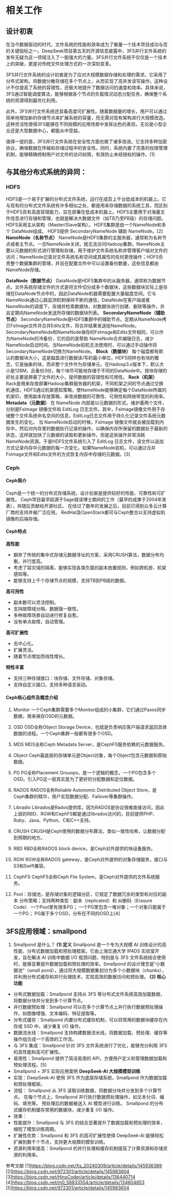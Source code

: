 # 相关工作
## 设计初衷
在当今数据驱动的时代，文件系统的性能和效率成为了衡量一个技术项目成功与否的关键指标之一。DeepSeek项目第五天的开源信息披露中，3FS并行文件系统的发布无疑为这一领域注入了一股强大的力量。3FS并行文件系统不仅仅是一个技术上的突破，更是对传统文件处理方式的一次深刻变革。

3FS并行文件系统的设计初衷是为了应对大规模数据存储和处理的需求。它采用了分布式架构，将数据分散存储在多个节点上，从而实现了高并发读写操作。这种设计不仅提高了系统的容错性，还极大地提升了数据访问的速度和效率。具体来说，3FS通过智能调度算法，能够根据各个节点的负载情况动态分配任务，确保整个系统的资源得到最优化利用。

此外，3FS并行文件系统还具备高度可扩展性。随着数据量的增长，用户可以通过简单地增加新的存储节点来扩展系统的容量，而无需对现有架构进行大规模改造。这种灵活性使得3FS能够在不同规模的应用场景中发挥出色的表现，无论是小型企业还是大型数据中心，都能从中受益。

值得一提的是，3FS并行文件系统在安全性方面也做了诸多改进。它支持多种加密协议，确保数据在传输和存储过程中的安全性。同时，系统内置了完善的权限管理机制，能够精确控制用户对文件的访问权限，有效防止未经授权的操作。[1]
## 与其他分布式系统的异同：
### HDFS
HDFS是一个易于扩展的分布式文件系统，运行在成百上千台低成本的机器上。它与现有的分布式文件系统有许多相似之处，都是用来存储数据的系统工具，而区别于HDFS具有高度容错能力，旨在部署在低成本机器上。HDFS主要用于对海量文件信息进行存储和管理，也就是解决大数据文件（如TB乃至PB级）的存储问题。
HDFS采用主从架构（Master/Slave架构）。
HDFS集群是由一个NameNode和多个 DataNode组成。
HDFS提供 SecondaryNameNode 辅助 NameNode。[2]
**NameNode（名称节点）**
NameNode是HDFS集群的主服务器，通常称为名称节点或者主节点。一旦NameNode关闭，就无法访问Hadoop集群。NameNode主要以元数据的形式进行管理和存储，用于维护文件系统名称并管理客户端对文件的访问；NameNode记录对文件系统名称空间或其属性的任何更改操作；HDFS负责整个数据集群的管理，并且在配置文件中可以设置备份数量，这些信息都由NameNode存储。

**DataNode（数据节点）**
DataNode是HDFS集群中的从服务器，通常称为数据节点。文件系统存储文件的方式是将文件切分成多个数据块，这些数据块实际上是存储在DataNode节点中的，因此DataNode机器需要配置大量磁盘空间。它与NameNode通过心跳监测机制保持不断的通信，DataNode在客户端或者NameNode的调度下，存储并检索数据块，对数据块进行创建、删除等操作，并且定期向NameNode发送所存储的数据块列表。
**SecondaryNameNode（辅助节点）**
SecondaryNameNode是HDFS集群中的辅助节点。定期从NameNode拷贝FsImage文件并合并Edits文件，将合并结果发送给NameNode。SecondaryNameNode和NameNode保存的FsImage和Edits文件相同，可以作为NameNode的冷备份，它的目的是帮助 NameNode合并编辑日志，减少NameNode启动时间。当NameNode宕机无法使用时，可以通过手动操作将SecondaryNameNode切换为NameNode。
**Block（数据块）**
每个磁盘都有默认的数据块大小，这是磁盘进行数据读/写的最小单位，HDFS同样也有块的概念，它是抽象的块，而非整个文件作为存储单元，在Hadoop3.x版本下，默认大小是128M，且备份3份，每个块尽可能地存储于不同的DataNode中。按块存储的好处主要是屏蔽了文件的大小，提供数据的容错性和可用性。
**Rack（机架）**
Rack是用来存放部署Hadoop集群服务器的机架，不同机架之间的节点通过交换机通信，HDFS通过机架感知策略，使NameNode能够确定每个DataNode所属的机架ID，使用副本存放策略，来改进数据的可靠性、可用性和网络带宽的利用率。
**Metadata（元数据）**
在 NameNode 内部是以元数据的形式，维护着两个文件，分别是FsImage 镜像文件和 EditLog 日志文件。其中，FsImage镜像文件用于存储整个文件系统命名空间的信息，EditLog日志文件用于持久化记录文件系统元数据发生的变化。
当 NameNode启动的时候，FsImage 镜像文件就会被加载到内存中，然后对内存里的数据执行记录的操作，以确保内存所保留的数据处于最新的状态，这样就加快了元数据的读取和更新操作，但是这些操作非常消耗NameNode资源。于是HDFS文件系统引入了 EditLog 日志文件，该文件以追加方式记录内存中元数据的每一次变化，如果NameNode宕机，可以通过合并FsImage文件和Edits文件的方式恢复内存中存储的元数据。[3]
### Ceph
#### Ceph简介
Ceph是一个统一的分布式存储系统，设计初衷是提供较好的性能、可靠性和可扩展性。
Ceph项目最早起源于Sage就读博士期间的工作（最早的成果于2004年发表），并随后贡献给开源社区。
在经过了数年的发展之后，目前已得到众多云计算厂商的支持并被广泛应用。
RedHat及OpenStack都可与Ceph整合以支持虚拟机镜像的后端存储。
#### Ceph特点
**高性能**
- 摒弃了传统的集中式存储元数据寻址的方案，采用CRUSH算法，数据分布均衡，并行度高。
- 考虑了容灾域的隔离，能够实现各类负载的副本放置规则，例如跨机房、机架感知等。
- 能够支持上千个存储节点的规模，支持TB到PB级的数据。

**高可用性**
- 副本数可以灵活控制。
- 支持故障域分隔，数据强一致性。
- 多种故障场景自动进行修复自愈。
- 没有单点故障，自动管理。

**高可扩展性**
- 去中心化。
- 扩展灵活。
- 随着节点增加而线性增长。

**特性丰富**
- 支持三种存储接口：块存储、文件存储、对象存储。
- 支持自定义接口，支持多种语言驱动。
#### Ceph核心组件及概念介绍
1. Monitor
一个Ceph集群需要多个Monitor组成的小集群，它们通过Paxos同步数据，用来保存OSD的元数据。

2. OSD
OSD全称Object Storage Device，也就是负责响应客户端请求返回具体数据的进程。一个Ceph集群一般都有很多个OSD。

3. MDS
MDS全称Ceph Metadata Server，是CephFS服务依赖的元数据服务。

4. Object
Ceph最底层的存储单元是Object对象，每个Object包含元数据和原始数据。

5. PG
PG全称Placement Grouops，是一个逻辑的概念，一个PG包含多个OSD。引入PG这一层其实是为了更好的分配数据和定位数据。

6. RADOS
RADOS全称Reliable Autonomic Distributed Object Store，是Ceph集群的精华，用户实现数据分配、Failover等集群操作。
7. Libradio
Librados是Rados提供库，因为RADOS是协议很难直接访问，因此上层的RBD、RGW和CephFS都是通过librados访问的，目前提供PHP、Ruby、Java、Python、C和C++支持。

8. CRUSH
CRUSH是Ceph使用的数据分布算法，类似一致性哈希，让数据分配到预期的地方。

9. RBD
RBD全称RADOS block device，是Ceph对外提供的块设备服务。

10. RGW
RGW全称RADOS gateway，是Ceph对外提供的对象存储服务，接口与S3和Swift兼容。

11. CephFS
CephFS全称Ceph File System，是Ceph对外提供的文件系统服务。

12. Pool：存储池，是存储对象的逻辑分区，它规定了数据冗余的类型和对应的副本
分布策略；支持两种类型：副本（replicated）和 纠删码（Erasure Code）
 一个Pool里有很多PG；
 一个PG里包含一堆对象；一个对象只能属于一个PG；
 PG属于多个OSD，分布在不同的OSD上[4]
## 3FS应用领域：smallpond
1. Smallpond 是什么？
**(1) 定义**
Smallpond 是一个专为大规模 AI 训练设计的高性能、分布式数据加载和预处理框架。它由上海交通大学 IPADS 实验室开发，旨在解决 AI 训练中数据 I/O 瓶颈问题，特别是与 3FS 文件系统结合使用时，能够显著提升数据加载和预处理的效率。Smallpond 的设计理念是“小数据池”（small pond），通过将大规模数据集划分为多个小数据块（chunks），并利用分布式缓存和并行处理技术，实现高效的数据访问和预处理。
**(2) 核心功能**
- 分布式数据加载：Smallpond 支持从 3FS 等分布式文件系统高效加载数据，将数据分块并分发到多个计算节点。
- 并行数据预处理：Smallpond 可以在多个计算节点上并行执行数据预处理操作，如图像增强、文本编码、特征提取等。
- 分布式缓存：Smallpond 内置分布式缓存机制，可以将常用的数据块缓存在内存或 SSD 中，减少重复 I/O 操作。
- 数据流水线：Smallpond 支持构建数据流水线，将数据加载、预处理、缓存等操作组合成一个高效的工作流。
- 与 3FS 集成：Smallpond 针对 3FS 文件系统进行了优化，能够充分利用 3FS 的高性能和高可扩展性。
- 易用性：Smallpond 提供了简洁易用的 API，方便用户定义和管理数据加载和预处理流程。[5]
-  Smallpond + 3FS 实际应用案例
**DeepSeek-AI 大规模模型训练**
- 实现：DeepSeek-AI 使用 3FS 作为底层存储系统，Smallpond 作为数据加载和预处理框架。
- 流程：
Smallpond 从 3FS 读取训练数据，将数据分块并分发到多个计算节点。
在每个节点上，Smallpond 并行执行数据预处理操作，如文本分词、编码、填充等。
预处理后的数据被送入 AI 模型进行训练。
Smallpond 的分布式缓存机制缓存常用的数据块，减少重复 I/O 操作。
- 效果：
- 性能提升：Smallpond 与 3FS 的结合显著提升了数据加载和预处理的效率，缩短了模型训练周期。
- 扩展性优势：Smallpond 和 3FS 的高可扩展性使得 DeepSeek-AI 能够轻松扩展到数千个节点，支持更大规模的模型训练。
- 资源利用率提高：Smallpond 的并行处理和缓存机制提高了计算资源和存储资源的利用率。

参考文献
[1]https://blog.csdn.net/Xs_20240309/article/details/145936389
[2]https://blog.csdn.net/972301/article/details/145983604
[3]https://blog.csdn.net/HinsCoder/article/details/136440714
[4]https://blog.csdn.net/m0_58833554/article/details/134604853
[5]https://blog.csdn.net/972301/article/details/145983604
